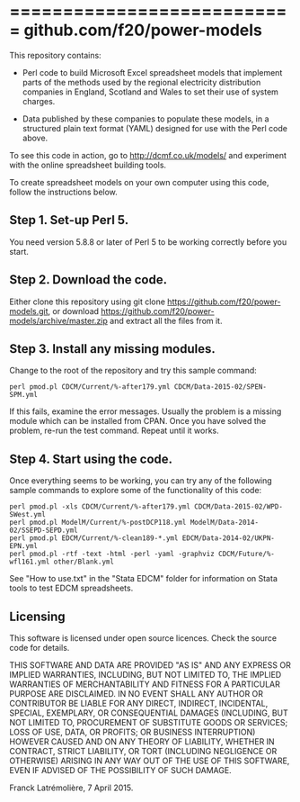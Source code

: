 ===========================
github.com/f20/power-models
===========================

This repository contains:

* Perl code to build Microsoft Excel spreadsheet models that implement parts of the methods used
by the regional electricity distribution companies in England, Scotland and Wales to set their
use of system charges.

* Data published by these companies to populate these models, in a structured plain text format
(YAML) designed for use with the Perl code above.

To see this code in action, go to http://dcmf.co.uk/models/ and experiment with
the online spreadsheet building tools.

To create spreadsheet models on your own computer using this code, follow the instructions below.

Step 1.  Set-up Perl 5.
-----------------------

You need version 5.8.8 or later of Perl 5 to be working correctly before you start.

Step 2.  Download the code.
---------------------------

Either clone this repository using git clone https://github.com/f20/power-models.git,
or download https://github.com/f20/power-models/archive/master.zip and extract all the files from it.

Step 3.  Install any missing modules.
-------------------------------------

Change to the root of the repository and try this sample command:

    perl pmod.pl CDCM/Current/%-after179.yml CDCM/Data-2015-02/SPEN-SPM.yml

If this fails, examine the error messages.  Usually the problem is a missing module
which can be installed from CPAN.  Once you have solved the problem, re-run the test command.
Repeat until it works.

Step 4.  Start using the code.
------------------------------

Once everything seems to be working, you can try any of the following sample commands to
explore some of the functionality of this code:

    perl pmod.pl -xls CDCM/Current/%-after179.yml CDCM/Data-2015-02/WPD-SWest.yml
    perl pmod.pl ModelM/Current/%-postDCP118.yml ModelM/Data-2014-02/SSEPD-SEPD.yml
    perl pmod.pl EDCM/Current/%-clean189-*.yml EDCM/Data-2014-02/UKPN-EPN.yml
    perl pmod.pl -rtf -text -html -perl -yaml -graphviz CDCM/Future/%-wfl161.yml other/Blank.yml

See "How to use.txt" in the "Stata EDCM" folder for information on Stata tools to test EDCM spreadsheets.

Licensing
---------

This software is licensed under open source licences. Check the source code for details.

THIS SOFTWARE AND DATA ARE PROVIDED "AS IS" AND ANY EXPRESS OR IMPLIED WARRANTIES, INCLUDING,
BUT NOT LIMITED TO, THE IMPLIED WARRANTIES OF MERCHANTABILITY AND FITNESS FOR A PARTICULAR
PURPOSE ARE DISCLAIMED. IN NO EVENT SHALL ANY AUTHOR OR CONTRIBUTOR BE LIABLE FOR ANY DIRECT,
INDIRECT, INCIDENTAL, SPECIAL, EXEMPLARY, OR CONSEQUENTIAL DAMAGES (INCLUDING, BUT NOT LIMITED
TO, PROCUREMENT OF SUBSTITUTE GOODS OR SERVICES; LOSS OF USE, DATA, OR PROFITS; OR BUSINESS
INTERRUPTION) HOWEVER CAUSED AND ON ANY THEORY OF LIABILITY, WHETHER IN CONTRACT, STRICT
LIABILITY, OR TORT (INCLUDING NEGLIGENCE OR OTHERWISE) ARISING IN ANY WAY OUT OF THE USE OF THIS
SOFTWARE, EVEN IF ADVISED OF THE POSSIBILITY OF SUCH DAMAGE.

Franck Latrémolière, 7 April 2015.
